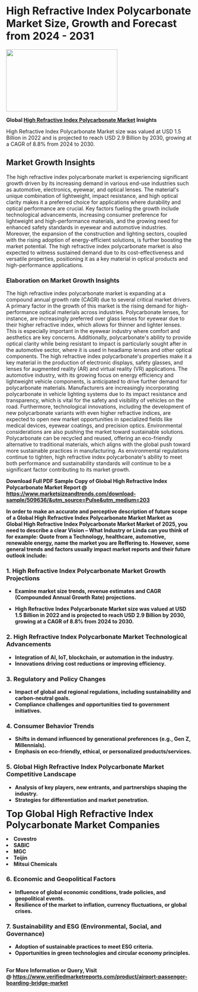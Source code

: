 <H1>High Refractive Index Polycarbonate Market Size, Growth and Forecast from 2024 - 2031</H1><img class="aligncenter size-medium wp-image-584254" src="https://thirdeyenews.in/wp-content/uploads/2024/09/Global-Market-Research-300x168.jpeg" alt="" width="300" height="168" /><p><strong>Global&nbsp;<a href="https://www.marketsizeandtrends.com/download-sample/509636/&amp;utm_source=Pulse&amp;utm_medium=203">High Refractive Index Polycarbonate Market</a> Insights</strong></p><p>High Refractive Index Polycarbonate Market size was valued at USD 1.5 Billion in 2022 and is projected to reach USD 2.9 Billion by 2030, growing at a CAGR of 8.8% from 2024 to 2030.</p><p><h2>Market Growth Insights</h2> The high refractive index polycarbonate market is experiencing significant growth driven by its increasing demand in various end-use industries such as automotive, electronics, eyewear, and optical lenses. The material's unique combination of lightweight, impact resistance, and high optical clarity makes it a preferred choice for applications where durability and optical performance are crucial. Key factors fueling the growth include technological advancements, increasing consumer preference for lightweight and high-performance materials, and the growing need for enhanced safety standards in eyewear and automotive industries. Moreover, the expansion of the construction and lighting sectors, coupled with the rising adoption of energy-efficient solutions, is further boosting the market potential. The high refractive index polycarbonate market is also expected to witness sustained demand due to its cost-effectiveness and versatile properties, positioning it as a key material in optical products and high-performance applications. <p><strong></strong></p> <h3>Elaboration on Market Growth Insights</h3> The high refractive index polycarbonate market is expanding at a compound annual growth rate (CAGR) due to several critical market drivers. A primary factor in the growth of this market is the rising demand for high-performance optical materials across industries. Polycarbonate lenses, for instance, are increasingly preferred over glass lenses for eyewear due to their higher refractive index, which allows for thinner and lighter lenses. This is especially important in the eyewear industry where comfort and aesthetics are key concerns. Additionally, polycarbonate's ability to provide optical clarity while being resistant to impact is particularly sought after in the automotive sector, where it is used in headlamp lenses and other optical components. The high refractive index polycarbonate's properties make it a key material in the production of electronic displays, safety glasses, and lenses for augmented reality (AR) and virtual reality (VR) applications. The automotive industry, with its growing focus on energy efficiency and lightweight vehicle components, is anticipated to drive further demand for polycarbonate materials. Manufacturers are increasingly incorporating polycarbonate in vehicle lighting systems due to its impact resistance and transparency, which is vital for the safety and visibility of vehicles on the road. Furthermore, technological innovations, including the development of new polycarbonate variants with even higher refractive indices, are expected to open new market opportunities in specialized fields like medical devices, eyewear coatings, and precision optics. Environmental considerations are also pushing the market toward sustainable solutions. Polycarbonate can be recycled and reused, offering an eco-friendly alternative to traditional materials, which aligns with the global push toward more sustainable practices in manufacturing. As environmental regulations continue to tighten, high refractive index polycarbonate's ability to meet both performance and sustainability standards will continue to be a significant factor contributing to its market growth. <p><strong></p><p><span class=""><strong>Download Full PDF Sample Copy of Global High Refractive Index Polycarbonate Market Report</strong> @ <a href="https://www.marketsizeandtrends.com/download-sample/509636/&amp;utm_source=Pulse&amp;utm_medium=203" target="_blank">https://www.marketsizeandtrends.com/download-sample/509636/&amp;utm_source=Pulse&amp;utm_medium=203</a></span></p><p>In order to make an accurate and perceptive description of future scope of a Global&nbsp;High Refractive Index Polycarbonate Market Market as Global&nbsp;High Refractive Index Polycarbonate Market Market of 2025, you need to describe a clear Vision &ndash; What Industry or Linda can you think of for example: Quote from a Technology, healthcare, automotive, renewable energy, name the market you are Reffering to. However, some general trends and factors usually impact market reports and their future outlook include:</p><h3>1.&nbsp;<strong>High Refractive Index Polycarbonate Market Growth Projections</strong></h3><ul><li>Examine market size trends, revenue estimates and CAGR (Compounded Annual Growth Rate) projections.</li><li><p>High Refractive Index Polycarbonate Market size was valued at USD 1.5 Billion in 2022 and is projected to reach USD 2.9 Billion by 2030, growing at a CAGR of 8.8% from 2024 to 2030.</p></li></ul><h3>2.&nbsp;<strong>High Refractive Index Polycarbonate Market Technological Advancements</strong></h3><ul><li>Integration of AI, IoT, blockchain, or automation in the industry.</li><li>Innovations driving cost reductions or improving efficiency.</li></ul><h3>3.&nbsp;<strong>Regulatory and Policy Changes</strong></h3><ul><li>Impact of global and regional regulations, including sustainability and carbon-neutral goals.</li><li>Compliance challenges and opportunities tied to government initiatives.</li></ul><h3>4.&nbsp;<strong>Consumer Behavior Trends</strong></h3><ul><li>Shifts in demand influenced by generational preferences (e.g., Gen Z, Millennials).</li><li>Emphasis on eco-friendly, ethical, or personalized products/services.</li></ul><h3>5.&nbsp;<strong>Global High Refractive Index Polycarbonate Market Competitive Landscape</strong></h3><ul><li>Analysis of key players, new entrants, and partnerships shaping the industry.</li><li>Strategies for differentiation and market penetration.</li></ul><p data-pm-slice="1 1 []"><span style="color: inherit; font-family: inherit; font-size: 25px;">Top Global High Refractive Index Polycarbonate Market Companies</span></p><div class="" data-test-id=""><p><li>Covestro</li><li> SABIC</li><li> MGC</li><li> Teijin</li><li> Mitsui Chemicals</li></p></div><h3>6.&nbsp;<strong>Economic and Geopolitical Factors</strong></h3><ul><li>Influence of global economic conditions, trade policies, and geopolitical events.</li><li>Resilience of the market to inflation, currency fluctuations, or global crises.</li></ul><h3>7.&nbsp;<strong>Sustainability and ESG (Environmental, Social, and Governance)</strong></h3><ul><li>Adoption of sustainable practices to meet ESG criteria.</li><li>Opportunities in green technologies and circular economy principles.</li></ul><h2><strong style="font-size: 14px;">For More Information or Query, Visit @&nbsp;</strong><a style="background-color: #ffffff; font-size: 14px;" href="https://www.marketsizeandtrends.com/report/high-refractive-index-polycarbonate-market/" target="_blank">https://www.verifiedmarketreports.com/product/airport-passenger-boarding-bridge-market</a></h2>

